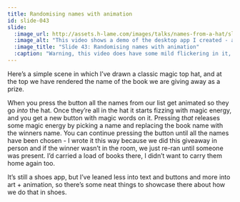 ```yaml
---
title: Randomising names with animation
id: slide-043
slide:
  :image_url: http://assets.h-lame.com/images/talks/names-from-a-hat/slides/043.mp4
  :image_alt: "This video shows a demo of the desktop app I created - a set of names are animated to move into a hat, and then when a button is pressed the star on the hat animates, when it is pressed again a name is chosen from the hat and shown large; the button is pressed again and again to pick all the names."
  :image_title: "Slide 43: Randomising names with animation"
  :caption: "Warning, this video does have some mild flickering in it, so maybe don't click play if that would bother you"
---
```

Here’s a simple scene in which I’ve drawn a classic magic top hat, and at the top we have rendered the name of the book we are giving away as a prize.

When you press the button all the names from our list get animated so they go _into_ the hat.  Once they’re all in the hat it starts fizzing with magic energy, and you get a new button with magic words on it.  Pressing _that_ releases some magic energy by picking a name and replacing the book name with the winners name.  You can continue pressing the button until all the names have been chosen - I wrote it this way because we did this giveaway in person and if the winner wasn’t in the room, we just re-ran until someone was present. I’d carried a load of books there, I didn’t want to carry them home again too.

It’s still a shoes app, but I’ve leaned less into text and buttons and more into art + animation, so there’s some neat things to showcase there about how we do that in shoes.
